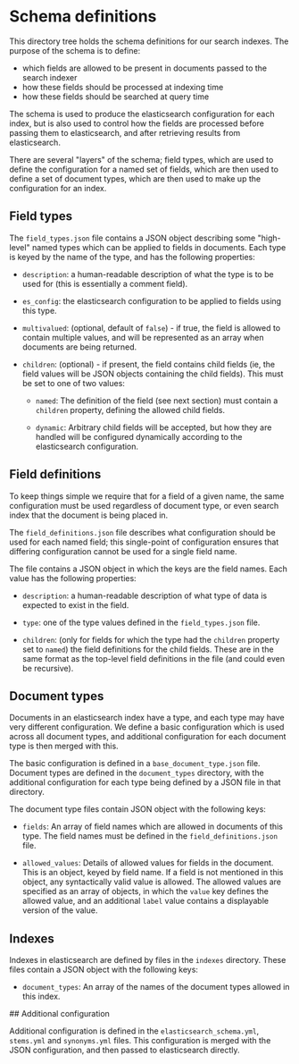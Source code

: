 # Schema definitions

This directory tree holds the schema definitions for our search indexes.
The purpose of the schema is to define:

 - which fields are allowed to be present in documents passed to the search
   indexer
 - how these fields should be processed at indexing time
 - how these fields should be searched at query time

The schema is used to produce the elasticsearch configuration for each index,
but is also used to control how the fields are processed before passing them to
elasticsearch, and after retrieving results from elasticsearch.

There are several "layers" of the schema; field types, which are used to define
the configuration for a named set of fields, which are then used to define a
set of document types, which are then used to make up the configuration for an
index.

## Field types

The `field_types.json` file contains a JSON object describing some "high-level"
named types which can be applied to fields in documents.  Each type is keyed by
the name of the type, and has the following properties:

 - `description`: a human-readable description of what the type is to be used
   for (this is essentially a comment field).

 - `es_config`: the elasticsearch configuration to be applied to fields using
   this type.

 - `multivalued`: (optional, default of `false`) - if true, the field is
   allowed to contain multiple values, and will be represented as an array when
   documents are being returned.

 - `children`: (optional) - if present, the field contains child fields (ie,
   the field values will be JSON objects containing the child fields).  This
   must be set to one of two values:

   - `named`: The definition of the field (see next section) must contain a
     `children` property, defining the allowed child fields.

   - `dynamic`: Arbitrary child fields will be accepted, but how they are
     handled will be configured dynamically according to the elasticsearch
     configuration.

## Field definitions

To keep things simple we require that for a field of a given name, the same
configuration must be used regardless of document type, or even search index
that the document is being placed in.

The `field_definitions.json` file describes what configuration should be used
for each named field; this single-point of configuration ensures that differing
configuration cannot be used for a single field name.

The file contains a JSON object in which the keys are the field names.  Each
value has the following properties:

 - `description`: a human-readable description of what type of data is expected
   to exist in the field.

 - `type`: one of the type values defined in the `field_types.json` file.

 - `children`: (only for fields for which the type had the `children` property
   set to `named`) the field definitions for the child fields.  These are in
   the same format as the top-level field definitions in the file (and could
   even be recursive).

## Document types

Documents in an elasticsearch index have a type, and each type may have very
different configuration.  We define a basic configuration which is used across
all document types, and additional configuration for each document type is then
merged with this.

The basic configuration is defined in a `base_document_type.json` file.
Document types are defined in the `document_types` directory, with the
additional configuration for each type being defined by a JSON file in that
directory.

The document type files contain JSON object with the following keys:

 - `fields`: An array of field names which are allowed in documents of this
   type.  The field names must be defined in the `field_definitions.json` file.

 - `allowed_values`: Details of allowed values for fields in the document. This
   is an object, keyed by field name.  If a field is not mentioned in this
   object, any syntactically valid value is allowed.  The allowed values are
   specified as an array of objects, in which the `value` key defines the
   allowed value, and an additional `label` value contains a displayable
   version of the value.

## Indexes

Indexes in elasticsearch are defined by files in the `indexes` directory.
These files contain a JSON object with the following keys:

 - `document_types`: An array of the names of the document types allowed in this index.

## Additional configuration

Additional configuration is defined in the `elasticsearch_schema.yml`,
`stems.yml` and `synonyms.yml` files.  This configuration is merged with the
JSON configuration, and then passed to elasticsearch directly.
